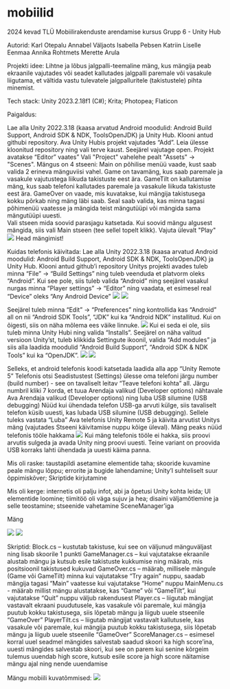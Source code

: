 # mobiilid
2024 kevad TLÜ Mobiilirakenduste arendamise kursus
Grupp 6 - Unity Hub

Autorid: 
Karl Otepalu
Annabel Väljaots
Isabella Pebsen
Katriin Liselle Eenmaa
Annika Rohtmets
Merette Arula

Projekti idee:
Lihtne ja lõbus jalgpalli-teemaline mäng, kus mängija peab ekraanile vajutades või seadet kallutades jalgpalli paremale või vasakule liigutama, et vältida vastu tulevatele jalgpalluritele (takistustele) pihta minemist.


Tech stack: 
Unity 2023.2.18f1 (C#); 
Krita;
Photopea;
Flaticon

Paigaldus:

Lae alla Unity 2022.3.18 (kaasa arvatud Android moodulid: Android Build Support, Android SDK & NDK, ToolsOpenJDK) ja Unity Hub.
Klooni antud githubi repository.
Ava Unity Hubis projekt vajutades “Add”. Leia ülesse kloonitud repository ning vali terve kaust. Seejärel vajutage open. Projekt avatakse “Editor” vaates”
Vali "Project" vahelehe pealt "Assets" -> "Scenes". 
Mängus on 4 stseeni:
Main on põhilise menüü vaade, kust saab valida 2 erineva mänguviisi vahel.
Game on tavamäng, kus saab paremale ja vasakule vajutustega liikuda takistuste eest ära. 
GameTilt on kallutamise mäng, kus saab telefoni kallutades paremale ja vasakule liikuda takistuste eest ära. 
GameOver on vaade, mis kuvatakse, kui mängija takistusega kokku põrkab ning mäng läbi saab. Seal saab valida, kas minna tagasi põhimenüü vaatesse ja mängida teist mängutüüpi või mängida sama mängutüüpi uuesti.	
Vali stseen mida soovid parasjagu katsetada. Kui soovid mängu algusest mängida, siis vali Main stseen (tee sellel topelt klikk).
Vajuta ülevalt "Play"
![](https://github.com/KOtepalu/mobiilid/blob/main/image_1.PNG)
Head mängimist!

Kuidas telefonis käivitada:
Lae alla Unity 2022.3.18 (kaasa arvatud Android moodulid: Android Build Support, Android SDK & NDK, ToolsOpenJDK) ja Unity Hub.
Klooni antud github’i repository
Unitys projekti avades tuleb minna “File” -> “Build Settings” ning tuleb veenduda et platvorm oleks “Android”. Kui see pole, siis tuleb valida “Android” ning seejärel vasakul nurgas minna “Player settings” -> “Editor” ning vaadata, et esimesel real “Device” oleks “Any Android Device”
![](https://github.com/KOtepalu/mobiilid/blob/main/image_2.PNG)
![](https://github.com/KOtepalu/mobiilid/blob/main/image_3.PNG)

Seejärel tuleb minna “Edit” -> “Preferences” ning kontrollida kas “Android” all on nii “Android SDK Tools”, “JDK” kui ka “Android NDK” installitud. Kui on õigesti, siis on näha mõlema ees väike linnuke.
![](https://github.com/KOtepalu/mobiilid/blob/main/image_4.PNG)
        Kui ei seda ei ole, siis tuleb minna Unity Hubi ning valida “Installs”. Seejärel on näha valitud versioon Unity’st,          tuleb klikkida Settingute ikoonil, valida “Add modules” ja siis alla laadida moodulid “Android Build Support”,               “Android SDK & NDK Tools” kui ka “OpenJDK”.
        ![](https://github.com/KOtepalu/mobiilid/blob/main/image_5.PNG)
        ![](https://github.com/KOtepalu/mobiilid/blob/main/image_6.PNG)


Selleks, et android telefonis koodi katsetada laadida alla app “Unity Remote 5”
Telefonis otsi Seadistustest (Settings) ülesse oma telefoni järgu number (build number) - see on tavaliselt leitav “Teave telefoni kohta” all. Järgu numbril kliki 7 korda, et tuua Arendaja valikud (Developer options) nähtavale
Ava Arendaja valikud (Developer options) ning luba USB silumine (USB debugging)
Nüüd kui ühendada telefon USB-ga arvuti külge, siis tavaliselt telefon küsib uuesti, kas lubada USB silumine (USB debugging). Sellele tuleks vastata “Luba”
Ava telefonis Unity Remote 5 ja käivita arvutist Unitys mäng (vajutades Stseeni käivitamise nuppu kõige üleval). Mäng peaks nüüd telefonis tööle hakkama
![](https://github.com/KOtepalu/mobiilid/blob/main/image_7.PNG)
      Kui mäng telefonis tööle ei hakka, siis proovi arvutis sulgeda ja avada Unity ning proovi uuesti. Teine variant on           proovida USB korraks lahti ühendada ja uuesti käima panna. 


Mis oli raske: 
taustapildi asetamine elementide taha;
skooride kuvamine peale mängu lõppu;
errorite ja bugide lahendamine;
Unity’l suhteliselt suur õppimiskõver;
Skriptide kirjutamine

Mis oli kerge:
internetis oli palju infot, abi ja õpetusi Unity kohta leida;
UI elementide loomine;
tiimitöö oli väga sujuv ja hea;
disaini väljamõtlemine ja selle teostamine;
stseenide vahetamine SceneManager’iga


Mäng

![](https://github.com/KOtepalu/mobiilid/blob/main/image_8.PNG)
![](https://github.com/KOtepalu/mobiilid/blob/main/image_9.PNG)


Skriptid:
Block.cs – kustutab takistuse, kui see on väljunud mänguväljast ning lisab skoorile 1 punkti
GameManager.cs – kui vajutatakse ekraanile alustab mängu ja kutsub esile takistuste kukkumise ning määrab, mis positsioonil takistused kukuvad
GameOver.cs – määrab, millisele mängule (Game või GameTilt) minna kui vajutatakse “Try again” nuppu, saadab mängija tagasi “Main” vaatesse kui vajutatakse “Home” nuppu
MainMenu.cs - määrab millist mängu alustatakse, kas “Game” või “GameTilt”, kui vajutatakse “Quit” nuppu väljub rakendusest
Player.cs – liigutab mängijat vastavalt ekraani puudutusele, kas vasakule või paremale, kui mängija puutub kokku takistusega, siis lõpetab mängu ja liigub uuele stseenile “GameOver”
PlayerTilt.cs – liigutab mängijat vastavalt kallutusele, kas vasakule või paremale, kui mängija puutub kokku takistusega, siis lõpetab mängu ja liigub uuele stseenile “GameOver”
ScoreManager.cs – esimesel korral uuel seadmel mängides salvestab saadud skoori  ka high score’ina, uuesti mängides salvestab skoori, kui see on parem kui senine kõrgeim tulemus uuendab high score, kutsub esile score ja high score näitamise mängu ajal ning nende uuendamise

Mängu mobiili kuvatõmmised:
![](https://github.com/KOtepalu/mobiilid/blob/main/Mobiilikuvatommis.jpg)


